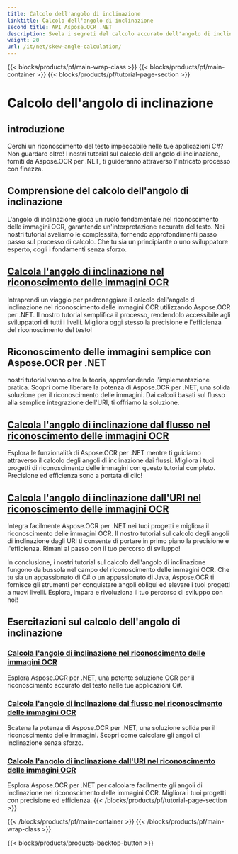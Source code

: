 ```yaml
---
title: Calcolo dell'angolo di inclinazione
linktitle: Calcolo dell'angolo di inclinazione
second_title: API Aspose.OCR .NET
description: Svela i segreti del calcolo accurato dell'angolo di inclinazione nel riconoscimento delle immagini OCR con Aspose.OCR per .NET. Migliora la precisione e l'efficienza senza sforzo nei tuoi progetti.
weight: 20
url: /it/net/skew-angle-calculation/
---
```


{{< blocks/products/pf/main-wrap-class >}}
{{< blocks/products/pf/main-container >}}
{{< blocks/products/pf/tutorial-page-section >}}

# Calcolo dell'angolo di inclinazione

## introduzione

Cerchi un riconoscimento del testo impeccabile nelle tue applicazioni C#? Non guardare oltre! I nostri tutorial sul calcolo dell'angolo di inclinazione, forniti da Aspose.OCR per .NET, ti guideranno attraverso l'intricato processo con finezza.

## Comprensione del calcolo dell'angolo di inclinazione
L'angolo di inclinazione gioca un ruolo fondamentale nel riconoscimento delle immagini OCR, garantendo un'interpretazione accurata del testo. Nei nostri tutorial sveliamo le complessità, fornendo approfondimenti passo passo sul processo di calcolo. Che tu sia un principiante o uno sviluppatore esperto, cogli i fondamenti senza sforzo.

## [Calcola l'angolo di inclinazione nel riconoscimento delle immagini OCR](./calculate-skew-angle/)
Intraprendi un viaggio per padroneggiare il calcolo dell'angolo di inclinazione nel riconoscimento delle immagini OCR utilizzando Aspose.OCR per .NET. Il nostro tutorial semplifica il processo, rendendolo accessibile agli sviluppatori di tutti i livelli. Migliora oggi stesso la precisione e l'efficienza del riconoscimento del testo!

## Riconoscimento delle immagini semplice con Aspose.OCR per .NET
nostri tutorial vanno oltre la teoria, approfondendo l'implementazione pratica. Scopri come liberare la potenza di Aspose.OCR per .NET, una solida soluzione per il riconoscimento delle immagini. Dai calcoli basati sul flusso alla semplice integrazione dell'URI, ti offriamo la soluzione.

## [Calcola l'angolo di inclinazione dal flusso nel riconoscimento delle immagini OCR](./calculate-skew-angle-from-stream/)
Esplora le funzionalità di Aspose.OCR per .NET mentre ti guidiamo attraverso il calcolo degli angoli di inclinazione dai flussi. Migliora i tuoi progetti di riconoscimento delle immagini con questo tutorial completo. Precisione ed efficienza sono a portata di clic!

## [Calcola l'angolo di inclinazione dall'URI nel riconoscimento delle immagini OCR](./calculate-skew-angle-from-uri/)
Integra facilmente Aspose.OCR per .NET nei tuoi progetti e migliora il riconoscimento delle immagini OCR. Il nostro tutorial sul calcolo degli angoli di inclinazione dagli URI ti consente di portare in primo piano la precisione e l'efficienza. Rimani al passo con il tuo percorso di sviluppo!

In conclusione, i nostri tutorial sul calcolo dell'angolo di inclinazione fungono da bussola nel campo del riconoscimento delle immagini OCR. Che tu sia un appassionato di C# o un appassionato di Java, Aspose.OCR ti fornisce gli strumenti per conquistare angoli obliqui ed elevare i tuoi progetti a nuovi livelli. Esplora, impara e rivoluziona il tuo percorso di sviluppo con noi!
## Esercitazioni sul calcolo dell'angolo di inclinazione
### [Calcola l'angolo di inclinazione nel riconoscimento delle immagini OCR](./calculate-skew-angle/)
Esplora Aspose.OCR per .NET, una potente soluzione OCR per il riconoscimento accurato del testo nelle tue applicazioni C#.
### [Calcola l'angolo di inclinazione dal flusso nel riconoscimento delle immagini OCR](./calculate-skew-angle-from-stream/)
Scatena la potenza di Aspose.OCR per .NET, una soluzione solida per il riconoscimento delle immagini. Scopri come calcolare gli angoli di inclinazione senza sforzo.
### [Calcola l'angolo di inclinazione dall'URI nel riconoscimento delle immagini OCR](./calculate-skew-angle-from-uri/)
Esplora Aspose.OCR per .NET per calcolare facilmente gli angoli di inclinazione nel riconoscimento delle immagini OCR. Migliora i tuoi progetti con precisione ed efficienza.
{{< /blocks/products/pf/tutorial-page-section >}}

{{< /blocks/products/pf/main-container >}}
{{< /blocks/products/pf/main-wrap-class >}}

{{< blocks/products/products-backtop-button >}}
